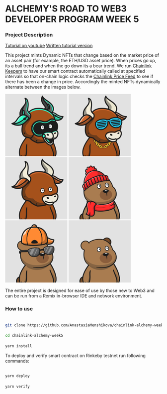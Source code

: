 # ALCHEMY'S ROAD TO WEB3 DEVELOPER PROGRAM WEEK 5

### Project Description

<a href="https://www.youtube.com/watch?v=hNdXSMKLDi4&ab_channel=Alchemy">Tutorial on youtube</a>
<a href="https://docs.alchemy.com/alchemy/road-to-web3/weekly-learning-challenges/5.-connect-apis-to-your-smart-contracts-using-chainlink">Written tutorial version</a>

This project mints Dynamic NFTs that change based on the market price of an asset pair (for example, the ETH/USD asset price). When prices go up, its a bull trend and when the go down its a bear trend. We run [Chainlink Keepers](https://docs.chain.link/docs/chainlink-keepers/introduction/) to have our smart contract automatically called at specified intervals so that on-chain logic checks the [Chainlink Price Feed](https://docs.chain.link/docs/using-chainlink-reference-contracts/) to see if there has been a change in price. Accordingly the minted NFTs dynamically alternate between the images below.

<p float="left">
    <img src="./ipfs/gamer_bull.png" width = "200" />
    <img src="./ipfs/party_bull.png" width = "200" />
    <img src="./ipfs/simple_bull.png" width = "200" />
    <img src="./ipfs/beanie_bear.png" width = "200" />
    <img src="./ipfs/coolio_bear.png" width = "200" />
    <img src="./ipfs/simple_bear.png" width = "200" />
</p>

The entire project is designed for ease of use by those new to Web3 and can be run from a Remix in-browser IDE and network environment.

### How to use

```bash

git clone https://github.com/AnastasiaMenshikova/chainlink-alchemy-week5

cd chainlink-alchemy-week5

yarn install

```
To deploy and verify smart contract on Rinkeby testnet run following commands:

```bash

yarn deploy

yarn verify

```